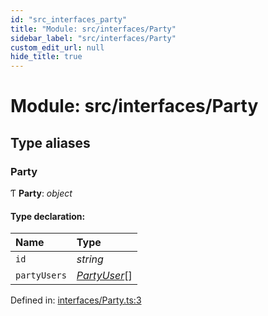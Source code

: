```yaml
---
id: "src_interfaces_party"
title: "Module: src/interfaces/Party"
sidebar_label: "src/interfaces/Party"
custom_edit_url: null
hide_title: true
---
```


# Module: src/interfaces/Party

## Type aliases

### Party

Ƭ **Party**: *object*

#### Type declaration:

| Name | Type |
| :------ | :------ |
| `id` | *string* |
| `partyUsers` | [*PartyUser*](src_interfaces_partyuser.md#partyuser)[] |

Defined in: [interfaces/Party.ts:3](https://github.com/xr3ngine/xr3ngine/blob/7e8e151f1/packages/common/src/interfaces/Party.ts#L3)
